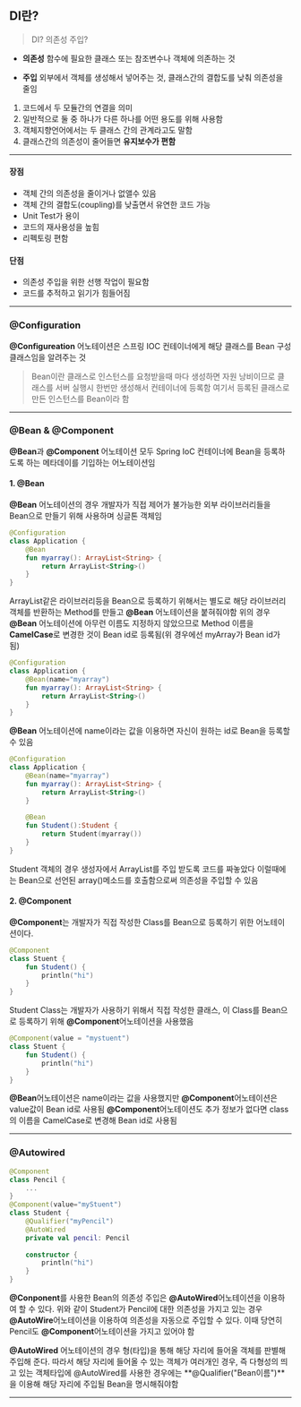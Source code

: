 ## DI란?

> DI? 의존성 주입?

+ **의존성**  함수에 필요한 클래스 또는 참조변수나 객체에 의존하는 것

* **주입** 외부에서  객체를 생성해서 넣어주는 것, 클래스간의 결합도를 낮춰 의존성을 줄임

  

1. 코드에서 두 모듈간의 연결을 의미
2. 일반적으로 둘 중 하나가 다른 하나를 어떤 용도를 위해 사용함
3. 객체지향언어에서는 두 클래스 간의 관계라고도 말함
4. 클래스간의 의존성이 줄어들면 **유지보수가 편함**

---

#### 장점

+ 객체 간의 의존성을 줄이거나 없앨수 있음
+ 객체 간의 결합도(coupling)를 낮출면서 유연한 코드 가능 
+ Unit Test가 용이
+ 코드의 재사용성을 높힘
+ 리펙토링 편함

#### 단점

+ 의존성 주입을 위한 선행 작업이 필요함
+ 코드를 추적하고 읽기가 힘들어짐

----

### @Configuration

**@Configureation** 어노테이션은 스프링 IOC 컨테이너에게 해당 클래스를 Bean 구성 클래스임을 알려주는 것

> Bean이란 
> 클래스로 인스턴스를 요청받을때 마다 생성하면 자원 낭비이므로 클래스를 서버 실행시 한번만 생성해서 컨테이너에 등록함 여기서 등록된 클래스로 만든 인스턴스를 Bean이라 함

---

### @Bean & @Component

**@Bean**과 **@Component** 어노테이션 모두 Spring IoC 컨테이너에 Bean을 등록하도록 하는 메타데이를 기입하는 어노테이션임

#### 1. @Bean

**@Bean** 어노테이션의 경우 개발자가 직접 제어가 불가능한 외부 라이브러리들을 Bean으로 만들기 위해 사용하며 싱글톤 객체임

```kotlin
@Configuration
class Application {
    @Bean
    fun myarray(): ArrayList<String> {
        return ArrayList<String>()
    }
}
```

ArrayList같은 라이브러리등을 Bean으로 등록하기 위해서는 별도로 해당 라이브러리 객체를 반환하는 Method를 만들고 **@Bean** 어노테이션을 붙혀줘야함 위의 경우 **@Bean** 어노테이션에 아무런 이름도 지정하지 않았으므로 Method 이름을 **CamelCase**로 변경한 것이 Bean id로 등록됨(위 경우에선 myArray가 Bean id가 됨)



```kotlin
@Configuration
class Application {
    @Bean(name="myarray")
    fun myarray(): ArrayList<String> {
        return ArrayList<String>()
    }
}
```

**@Bean** 어노테이션에 name이라는 값을 이용하면 자신이 원하는 id로 Bean을 등록할수 있음



```kotlin
@Configuration
class Application {
    @Bean(name="myarray")
    fun myarray(): ArrayList<String> {
        return ArrayList<String>()
    }
    
    @Bean
    fun Student():Student {
        return Student(myarray())
    }
}
```

Student 객체의 경우 생성자에서 ArrayList를 주입 받도록 코드를 짜놓았다 이럴때에는 Bean으로 선언된 array()메소드를 호출함으로써 의존성을 주입할 수 있음



#### 2. @Component

 **@Component**는 개발자가 직접 작성한 Class를 Bean으로 등록하기 위한 어노테이션이다.

  

```kotlin
@Component
class Stuent {
    fun Student() {
        println("hi")
    }
}
```

Student Class는 개발자가 사용하기 위해서 직접 작성한 클래스, 이 Class를 Bean으로 등록하기 위해 **@Component**어노테이션을 사용했음



```kotlin
@Component(value = "mystuent")
class Stuent {
    fun Student() {
        println("hi")
    }
}
```

**@Bean**어노테이션은 name이라는 값을 사용했지만 **@Component**어노테이션은 value값이 Bean id로 사용됨 **@Component**어노테이션도 추가 정보가 없다면 class의 이름을 CamelCase로 변경해 Bean id로 사용됨

---

### @Autowired

```kotlin
@Component
class Pencil {
	...	
}
@Component(value="myStuent")
class Student {
    @Qualifier("myPencil")
    @AutoWired
    private val pencil: Pencil
    
    constructor {
        println("hi")
    }
}
```

**@Conponent**를 사용한 Bean의 의존성 주입은 **@AutoWired**어노테이션을 이용하여 할 수 있다. 위와 같이 Student가 Pencil에 대한 의존성을 가지고 있는 경우 **@AutoWire**어노테이션을 이용하여 의존성을 자동으로 주입할 수 있다. 이때 당연히 Pencil도 **@Component**어노테이션을 가지고 있어야 함

**@AutoWired** 어노테이션의 경우 형(타입)을 통해 해당 자리에 들어올 객체를 판별해 주입해 준다. 따라서 해당 자리에 들어올 수 있는 객체가 여러개인 경우, 즉 다형성의 띄고 있는 객체타입에 @AutoWired를 사용한 경우에는 **@Qualifier("Bean이름")**을 이용해 해당 자리에 주입될 Bean을 명시해줘야함

---